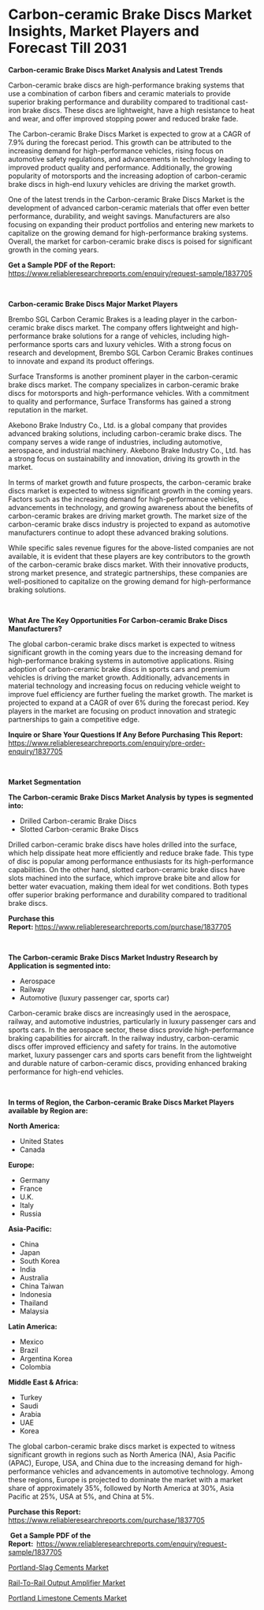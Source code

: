 <p><h1>Carbon-ceramic Brake Discs Market Insights, Market Players and Forecast Till 2031</h1></p><p><strong>Carbon-ceramic Brake Discs Market Analysis and Latest Trends</strong></p>
<p><p>Carbon-ceramic brake discs are high-performance braking systems that use a combination of carbon fibers and ceramic materials to provide superior braking performance and durability compared to traditional cast-iron brake discs. These discs are lightweight, have a high resistance to heat and wear, and offer improved stopping power and reduced brake fade.</p><p>The Carbon-ceramic Brake Discs Market is expected to grow at a CAGR of 7.9% during the forecast period. This growth can be attributed to the increasing demand for high-performance vehicles, rising focus on automotive safety regulations, and advancements in technology leading to improved product quality and performance. Additionally, the growing popularity of motorsports and the increasing adoption of carbon-ceramic brake discs in high-end luxury vehicles are driving the market growth.</p><p>One of the latest trends in the Carbon-ceramic Brake Discs Market is the development of advanced carbon-ceramic materials that offer even better performance, durability, and weight savings. Manufacturers are also focusing on expanding their product portfolios and entering new markets to capitalize on the growing demand for high-performance braking systems. Overall, the market for carbon-ceramic brake discs is poised for significant growth in the coming years.</p></p>
<p><strong>Get a Sample PDF of the Report:&nbsp;</strong> <a href="https://www.reliableresearchreports.com/enquiry/request-sample/1837705">https://www.reliableresearchreports.com/enquiry/request-sample/1837705</a></p>
<p>&nbsp;</p>
<p><strong>Carbon-ceramic Brake Discs Major Market Players</strong></p>
<p><p>Brembo SGL Carbon Ceramic Brakes is a leading player in the carbon-ceramic brake discs market. The company offers lightweight and high-performance brake solutions for a range of vehicles, including high-performance sports cars and luxury vehicles. With a strong focus on research and development, Brembo SGL Carbon Ceramic Brakes continues to innovate and expand its product offerings.</p><p>Surface Transforms is another prominent player in the carbon-ceramic brake discs market. The company specializes in carbon-ceramic brake discs for motorsports and high-performance vehicles. With a commitment to quality and performance, Surface Transforms has gained a strong reputation in the market.</p><p>Akebono Brake Industry Co., Ltd. is a global company that provides advanced braking solutions, including carbon-ceramic brake discs. The company serves a wide range of industries, including automotive, aerospace, and industrial machinery. Akebono Brake Industry Co., Ltd. has a strong focus on sustainability and innovation, driving its growth in the market.</p><p>In terms of market growth and future prospects, the carbon-ceramic brake discs market is expected to witness significant growth in the coming years. Factors such as the increasing demand for high-performance vehicles, advancements in technology, and growing awareness about the benefits of carbon-ceramic brakes are driving market growth. The market size of the carbon-ceramic brake discs industry is projected to expand as automotive manufacturers continue to adopt these advanced braking solutions.</p><p>While specific sales revenue figures for the above-listed companies are not available, it is evident that these players are key contributors to the growth of the carbon-ceramic brake discs market. With their innovative products, strong market presence, and strategic partnerships, these companies are well-positioned to capitalize on the growing demand for high-performance braking solutions.</p></p>
<p>&nbsp;</p>
<p><strong>What Are The Key Opportunities For Carbon-ceramic Brake Discs Manufacturers?</strong></p>
<p><p>The global carbon-ceramic brake discs market is expected to witness significant growth in the coming years due to the increasing demand for high-performance braking systems in automotive applications. Rising adoption of carbon-ceramic brake discs in sports cars and premium vehicles is driving the market growth. Additionally, advancements in material technology and increasing focus on reducing vehicle weight to improve fuel efficiency are further fueling the market growth. The market is projected to expand at a CAGR of over 6% during the forecast period. Key players in the market are focusing on product innovation and strategic partnerships to gain a competitive edge.</p></p>
<p><strong>Inquire or Share Your Questions If Any Before Purchasing This Report:</strong> <a href="https://www.reliableresearchreports.com/enquiry/pre-order-enquiry/1837705">https://www.reliableresearchreports.com/enquiry/pre-order-enquiry/1837705</a></p>
<p>&nbsp;</p>
<p><strong>Market Segmentation</strong></p>
<p><strong>The Carbon-ceramic Brake Discs Market Analysis by types is segmented into:</strong></p>
<p><ul><li>Drilled Carbon-ceramic Brake Discs</li><li>Slotted Carbon-ceramic Brake Discs</li></ul></p>
<p><p>Drilled carbon-ceramic brake discs have holes drilled into the surface, which help dissipate heat more efficiently and reduce brake fade. This type of disc is popular among performance enthusiasts for its high-performance capabilities. On the other hand, slotted carbon-ceramic brake discs have slots machined into the surface, which improve brake bite and allow for better water evacuation, making them ideal for wet conditions. Both types offer superior braking performance and durability compared to traditional brake discs.</p></p>
<p><strong>Purchase this Report:&nbsp;</strong><a href="https://www.reliableresearchreports.com/purchase/1837705">https://www.reliableresearchreports.com/purchase/1837705</a></p>
<p>&nbsp;</p>
<p><strong>The Carbon-ceramic Brake Discs Market Industry Research by Application is segmented into:</strong></p>
<p><ul><li>Aerospace</li><li>Railway</li><li>Automotive (luxury passenger car, sports car)</li></ul></p>
<p><p>Carbon-ceramic brake discs are increasingly used in the aerospace, railway, and automotive industries, particularly in luxury passenger cars and sports cars. In the aerospace sector, these discs provide high-performance braking capabilities for aircraft. In the railway industry, carbon-ceramic discs offer improved efficiency and safety for trains. In the automotive market, luxury passenger cars and sports cars benefit from the lightweight and durable nature of carbon-ceramic discs, providing enhanced braking performance for high-end vehicles.</p></p>
<p>&nbsp;</p>
<p><strong>In terms of Region, the Carbon-ceramic Brake Discs Market Players available by Region are:</strong></p>
<p>
    <p> <strong> North America: </strong>
        <ul>
            <li>United States</li>
            <li>Canada</li>
        </ul>
        </p> 
    <p> <strong> Europe: </strong>
        <ul>
            <li>Germany</li>
            <li>France</li>
            <li>U.K.</li>
            <li>Italy</li>
            <li>Russia</li>
        </ul>
        </p> 
    <p> <strong> Asia-Pacific: </strong>
        <ul>
            <li>China</li>
            <li>Japan</li>
            <li>South Korea</li>
            <li>India</li>
            <li>Australia</li>
            <li>China Taiwan</li>
            <li>Indonesia</li>
            <li>Thailand</li>
            <li>Malaysia</li>
        </ul>
        </p> 
    <p> <strong> Latin America: </strong>
        <ul>
            <li>Mexico</li>
            <li>Brazil</li>
            <li>Argentina Korea</li>
            <li>Colombia</li>
        </ul>
        </p> 
    <p> <strong> Middle East & Africa: </strong>
        <ul>
            <li>Turkey</li>
            <li>Saudi</li>
            <li>Arabia</li>
            <li>UAE</li>
            <li>Korea</li>
        </ul>
    </p>
    </p>
<p><p>The global carbon-ceramic brake discs market is expected to witness significant growth in regions such as North America (NA), Asia Pacific (APAC), Europe, USA, and China due to the increasing demand for high-performance vehicles and advancements in automotive technology. Among these regions, Europe is projected to dominate the market with a market share of approximately 35%, followed by North America at 30%, Asia Pacific at 25%, USA at 5%, and China at 5%.</p></p>
<p><strong>Purchase this Report: </strong><a href="https://www.reliableresearchreports.com/purchase/1837705">https://www.reliableresearchreports.com/purchase/1837705</a></p>
<p>&nbsp;<strong>Get a Sample PDF of the Report:&nbsp;&nbsp;</strong><a href="https://www.reliableresearchreports.com/enquiry/request-sample/1837705">https://www.reliableresearchreports.com/enquiry/request-sample/1837705</a></p>
<p><strong></strong></p>
<p><p><a href="https://view.publitas.com/reportprime-1/portland-slag-cements-market-with-the-goal-of-estimating-the-market-size-and-future-growth-potential-of-various-market-segments-based-on-component-applications-end-user-and-region/">Portland-Slag Cements Market</a></p><p><a href="https://view.publitas.com/reportprime-1/rail-to-rail-output-amplifier-market-size-and-examines-its-market-scope-with-a-primary-focus-on-growth-opportunities-and-forecasted-trends-spanning-from-2023-to-2030/">Rail-To-Rail Output Amplifier Market</a></p><p><a href="https://view.publitas.com/reportprime-1/portland-limestone-cements-market-size-growing-and-forecasted-for-period-from-2023-2030-and-provides-complete-market-analysis-of-this-market/">Portland Limestone Cements Market</a></p></p>